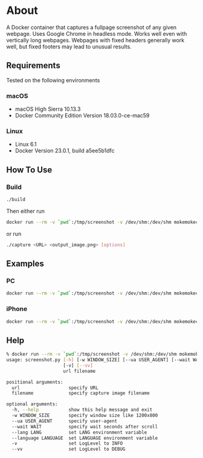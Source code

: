 # About

A Docker container that captures a fullpage screenshot of any given webpage.
Uses Google Chrome in headless mode.
Works well even with vertically long webpages.
Webpages with fixed headers generally work well, but fixed footers may lead to unusual results.

## Requirements

Tested on the following environments

### macOS

* macOS High Sierra 10.13.3
* Docker Community Edition Version 18.03.0-ce-mac59

### Linux

* Linux 6.1
* Docker Version 23.0.1, build a5ee5b1dfc

## How To Use

### Build

```bash
./build
```

Then either run

```bash
docker run --rm -v `pwd`:/tmp/screenshot -v /dev/shm:/dev/shm mokemokechicken/capture_web <URL> <output_image.png> [options]
```

or run

```bash
./capture <URL> <output_image.png> [options]
```

## Examples

### PC

```bash
docker run --rm -v `pwd`:/tmp/screenshot -v /dev/shm:/dev/shm mokemokechicken/capture_web "https://www.yahoo.co.jp/" yahoo_pc.png
```

### iPhone

```bash
docker run --rm -v `pwd`:/tmp/screenshot -v /dev/shm:/dev/shm mokemokechicken/capture_web "https://www.yahoo.co.jp/" yahoo_sp.png -w 414x735 --ua 'Mozilla/5.0 (iPhone; CPU iPhone OS 11_0 like Mac OS X) AppleWebKit/604.1.38 (KHTML, like Gecko) Version/11.0 Mobile/15A372 Safari/604.1'
```

## Help

```bash
% docker run --rm -v `pwd`:/tmp/screenshot -v /dev/shm:/dev/shm mokemokechicken/capture_web
usage: screenshot.py [-h] [-w WINDOW_SIZE] [--ua USER_AGENT] [--wait WAIT] [--lang LANG] [--language LANGUAGE]
                     [-v] [--vv]
                     url filename

positional arguments:
  url                  specify URL
  filename             specify capture image filename

optional arguments:
  -h, --help           show this help message and exit
  -w WINDOW_SIZE       specify window size like 1200x800
  --ua USER_AGENT      specify user-agent
  --wait WAIT          specify wait seconds after scroll
  --lang LANG          set LANG environment variable
  --language LANGUAGE  set LANGUAGE environment variable
  -v                   set LogLevel to INFO
  --vv                 set LogLevel to DEBUG
```
